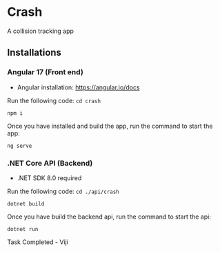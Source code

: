 # Crash

A collision tracking app

## Installations

### Angular 17 (Front end)

- Angular installation: https://angular.io/docs

Run the following code:
`cd crash`

`npm i`

Once you have installed and build the app, run the command to start the app:

`ng serve`

### .NET Core API (Backend)

- .NET SDK 8.0 required

Run the following code:
`cd ./api/crash`

`dotnet build`

Once you have build the backend api, run the command to start the api:

`dotnet run`

Task Completed - Viji